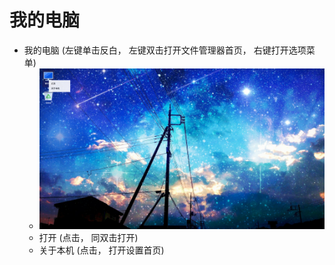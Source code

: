 # 我的电脑

- 我的电脑    (左键单击反白， 左键双击打开文件管理器首页， 右键打开选项菜单)
    - ![](../pic/zhuomian/Screenshot_2016-12-28-09-37-24.png)
    - 打开   (点击， 同双击打开)
    - 关于本机   (点击， 打开设置首页)
